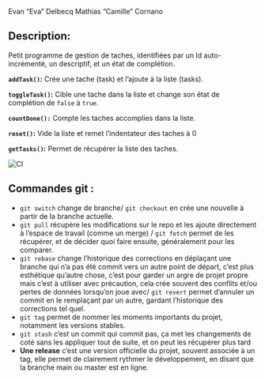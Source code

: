 Evan “Eva” Delbecq
Mathias “Camille” Cornano

## Description:

Petit programme de gestion de taches, identifiées par un Id auto-incrémenté, un descriptif, et un état de complétion.

**`addTask()`:** Crée une tache (task) et l’ajoute à la liste (tasks).

**`toggleTask()`:** Cible une tache dans la liste et change son état de complétion de `false` à `true`.

**`countDone():`** Compte les taches accomplies dans la liste.

**`reset()`:** Vide la liste et remet l’indentateur des taches à 0

**`getTasks()`:** Permet de récupérer la liste des taches.

![CI](https://github.com/evadelbecq/examGit/actions/workflows/ci.yml/badge.svg)

## Commandes git :

- `git switch` change de branche/ `git checkout` en crée une nouvelle à partir de la branche actuelle.
- `git pull` récupère les modifications sur le repo et les ajoute directement à l’espace de travail (comme un merge) / `git fetch` permet de les récupérer, et de décider quoi faire ensuite, généralement pour les comparer.
- `git rebase` change l’historique des corrections en déplaçant une branche qui n’a pas été commit vers un autre point de départ, c’est plus esthétique qu’autre chose, c’est pour garder un argre de projet propre mais c’est à utiliser avec précaution, cela crée souvent des conflits et/ou pertes de données lorsqu’on joue avec/ `git revert` permet d’annuler un commit en le remplaçant par un autre, gardant l’historique des corrections tel quel.
- `git tag` permet de nommer les moments importants du projet, notamment les versions stables.
- `git stash` c’est un commit qui commit pas, ça met les changements de coté sans les appliquer tout de suite, et on peut les récupérer plus tard
- **Une release** c’est une version officielle du projet, souvent associée à un tag, elle permet de clairement rythmer le développement, en disant que la branche main ou master est en ligne.